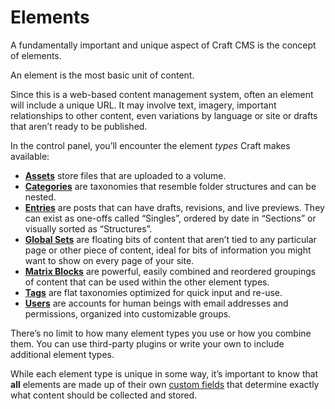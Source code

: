 # Elements

A fundamentally important and unique aspect of Craft CMS is the concept of elements.

An element is the most basic unit of content.

Since this is a web-based content management system, often an element will include a unique URL. It may involve text, imagery, important relationships to other content, even variations by language or site or drafts that aren’t ready to be published.

In the control panel, you’ll encounter the element *types* Craft makes available:

- [**Assets**](assets.md) store files that are uploaded to a volume.
- [**Categories**](categories.md) are taxonomies that resemble folder structures and can be nested.
- [**Entries**](entries.md) are posts that can have drafts, revisions, and live previews. They can exist as one-offs called “Singles”, ordered by date in “Sections” or visually sorted as “Structures”.
- [**Global Sets**](globals.md) are floating bits of content that aren’t tied to any particular page or other piece of content, ideal for bits of information you might want to show on every page of your site.
- [**Matrix Blocks**](matrix-blocks.md) are powerful, easily combined and reordered groupings of content that can be used within the other element types.
- [**Tags**](tags.md) are flat taxonomies optimized for quick input and re-use.
- [**Users**](users.md) are accounts for human beings with email addresses and permissions, organized into customizable groups.

There’s no limit to how many element types you use or how you combine them. You can use third-party plugins or write your own to include additional element types.

While each element type is unique in some way, it’s important to know that **all** elements are made up of their own [custom fields](fields.md) that determine exactly what content should be collected and stored.